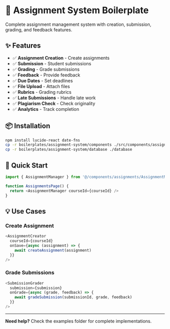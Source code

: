 # 📝 Assignment System Boilerplate

Complete assignment management system with creation, submission, grading, and feedback features.

## ✨ Features

- ✅ **Assignment Creation** - Create assignments
- ✅ **Submission** - Student submissions
- ✅ **Grading** - Grade submissions
- ✅ **Feedback** - Provide feedback
- ✅ **Due Dates** - Set deadlines
- ✅ **File Upload** - Attach files
- ✅ **Rubrics** - Grading rubrics
- ✅ **Late Submissions** - Handle late work
- ✅ **Plagiarism Check** - Check originality
- ✅ **Analytics** - Track completion

## 📦 Installation

```bash
npm install lucide-react date-fns
cp -r boilerplates/assignment-system/components ./src/components/assignments
cp -r boilerplates/assignment-system/database ./database
```

## 🚀 Quick Start

```typescript
import { AssignmentManager } from '@/components/assignments/AssignmentManager'

function AssignmentsPage() {
  return <AssignmentManager courseId={courseId} />
}
```

## 💡 Use Cases

### Create Assignment

```typescript
<AssignmentCreator
  courseId={courseId}
  onSave={async (assignment) => {
    await createAssignment(assignment)
  }}
/>
```

### Grade Submissions

```typescript
<SubmissionGrader
  submission={submission}
  onGrade={async (grade, feedback) => {
    await gradeSubmission(submissionId, grade, feedback)
  }}
/>
```

---

**Need help?** Check the examples folder for complete implementations.

